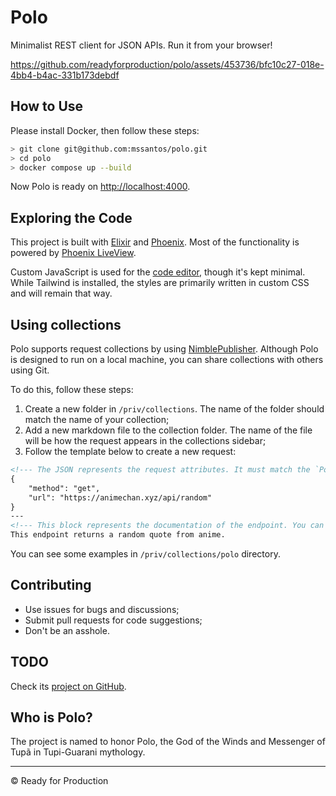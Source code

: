 # Polo

Minimalist REST client for JSON APIs. Run it from your browser!

https://github.com/readyforproduction/polo/assets/453736/bfc10c27-018e-4bb4-b4ac-331b173debdf

## How to Use

Please install Docker, then follow these steps:

```bash
> git clone git@github.com:mssantos/polo.git
> cd polo
> docker compose up --build
```

Now Polo is ready on [http://localhost:4000](http://localhost:4000).

## Exploring the Code

This project is built with [Elixir](https://elixir-lang.org/) and [Phoenix](https://www.phoenixframework.org/). Most
of the functionality is powered by [Phoenix LiveView](https://hexdocs.pm/phoenix_live_view/Phoenix.LiveView.html).

Custom JavaScript is used for the [code editor](https://codemirror.net), though it's kept minimal. While Tailwind is
installed, the styles are primarily written in custom CSS and will remain that way.

## Using collections

Polo supports request collections by using [NimblePublisher](https://github.com/dashbitco/nimble_publisher).
Although Polo is designed to run on a local machine, you can share collections with others using Git.

To do this, follow these steps:

1. Create a new folder in `/priv/collections`. The name of the folder should match the name of your collection;
2. Add a new markdown file to the collection folder. The name of the file will be how the request appears in the collections sidebar;
3. Follow the template below to create a new request:

```markdown
<!--- The JSON represents the request attributes. It must match the `Polo.Client.Request` from the source code. -->
{
    "method": "get",
    "url": "https://animechan.xyz/api/random"
}
---
<!--- This block represents the documentation of the endpoint. You can use Markdown syntax here. -->
This endpoint returns a random quote from anime.
```

You can see some examples in `/priv/collections/polo` directory.

## Contributing

* Use issues for bugs and discussions;
* Submit pull requests for code suggestions;
* Don't be an asshole.

## TODO

Check its [project on GitHub](https://github.com/orgs/readyforproduction/projects/9).

## Who is Polo?

The project is named to honor Polo, the God of the Winds and Messenger of Tupã in Tupi-Guarani mythology.

---

© Ready for Production
